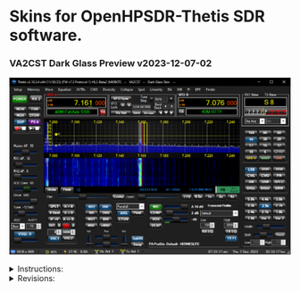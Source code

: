 # Skins for OpenHPSDR-Thetis SDR software.
 
 ### VA2CST Dark Glass Preview v2023-12-07-02

 ![](/VA2CST%20Dark%20Glass/VA2CST%20Dark%20Glass.png)



<details>

 <summary>Instructions:</summary>

 ## To download 
 Click the "Code" button and select "Download ZIP"
 from my [GitHub](https://github.com/Aleziss/OpenHPSDR-Thetis-Skins).

 You shall copy the `VA2CST Dark Glass` folder to your Thetis skin
 folder located at `C:\Users\YourName\AppData\Roaming\OpenHPSDR\Skins`.

 For PowerSDR, copy the `VA2CST Dark Glass` folder to your PowerSDR
 folder located at `C:\Users\YourName\AppData\Roaming\FlexRadio Systems\PowerSDR\Skins`
 but there might be visual issues as some of the graphics have changed
 in size and positions. Read the revision history, there are files that
 might be used in the folder to match older version of PowerSDR.

 ## VA2CST Dark Glass - skin is tested with
 [Thetis v2.10.3.4-HL2 by MI0BOT](https://github.com/mi0bot).

 ## VA2CST Dark Glass - Skin description
 This skin uses high resolution quality graphics with colored glass style 
 buttons along with a dark grey tone background and deep black fade spectral area color.
 Hopefully it will suit for dark viewing environments.

 ## - COMING SOON - VA2CST Black Glass - Skin description
 This future release skin will use high resolution quality graphics with 
 black glass style buttons with nice button press effect. With an almost fully 
 blacken background (050505) and deep black fade spectral area color.
 Hopefully it will suit for real dark viewing environments.

 ## Notes
 I have not tested the VA2CST Dark Skin with other software like PowerSDR
 besides the version described previously. This skin is provided 
 as-is without any warranty that there will be no visual defects or 
 create instability on any of the OpenHPSDR family softwares.
 
 There are known graphical issues in "Collapse" Mode where some
 of the graphics go out of their visual aspect positions as
 some graphics are stretched within Thetis software.

 You can adjust the appearance to your liking. Note that you should
 not change the background color as buttons won't look as good since
 there does not seem to be support for transparancy as of this moment.



</details>

<details>
  <summary>Revisions:</summary>

 ## 2023-12-18-01.
 * Corrections in the previous modifications.

 ## 2023-12-18-00.
 * Modified description details in this file for future new skins.
  
 ## 2023-12-07-04.
 * Update visual aspect of this file with separators for each updates.
 * Added separators to the instruction section.
 * Simplified some of the update description.
 
 ## 2023-12-07-03.
 * Reorder text in this file to show Preview Picture at the top and documentation below with pull down menues.

 ## 2023-12-07-02.
 * VA2CST Dark Glass - Upgraded Preview picture to reflect Thetis v2.10.3.4.

 ## 2023-12-07-01. 
 * VA2CST Dark Glass - Modified new Sub RX buttons as they have change size in Thetis v2.10.3.x. The previous Multi RX larger buttons are named `chkEnableMultiRX-0/1-v2.10.0.png` and still in the folder.
 	* Rename `chkEnableMultiRX-0/1-v2.10.0.png` to `chkEnableMultiRX-0/1.png` to get the larger Multi RX buttons version for Thetis v2.10.0.0. 
	
 ## 2023-12-07-00.
 * VA2CST Dark Glass - Multiple upgrade and adjustments to Thetis v2.10.3.4.
 * VA2CST Dark Glass - Upgraded panels resolution.
 * VA2CST Dark Glass - Modified VFO panel to be better adjusted around the VFO group of buttons. The previous VFO Panel is renamed `panelVFO-v2.10.0.png` and still in the folder.
	* Rename `panelVFO-v2.10.0.png` to `panelVFO.png` in case you would like to keep the previous version of Thetis 2.10.0.0.
 * VA2CST Dark Glass - Upgraded resolution of RIT and XIT buttons along with their Reset buttons.
 * VA2CST Dark Glass - There is a Panel Option named `panelOptions.full.png` that can be set for the full height of the Panel.
 	* Rename `panelOptions.full.png` to `panelOptions.png`. This add space to the panel so two other buttons could be added.

 ## 2023-12-05-01.
 * Correction of software names in this file.
 
 ## 2023-12-05-00.
 * VA2CST Dark Glass - Modified the preview screen picture to include tune slider. 

 ## 2023-12-04-01.
 * VA2CST Dark Glass - Added Tune slider bar and button cap that were missing.
  
 ## 2023-12-04-00.
 * Initial commit.

</details>

